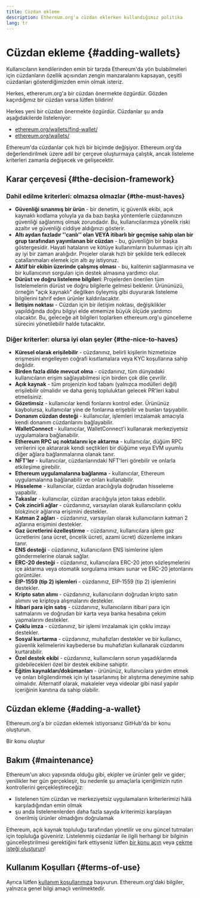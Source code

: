 ```yaml
---
title: Cüzdan ekleme
description: Ethereum.org'a cüzdan eklerken kullandığımız politika
lang: tr
---
```


# Cüzdan ekleme {#adding-wallets}

Kullanıcıların kendilerinden emin bir tarzda Ethereum'da yön bulabilmeleri için cüzdanların özellik açısından zengin manzaralarını kapsayan, çeşitli cüzdanları gösterdiğimizden emin olmak isteriz.

Herkes, ethererum.org'a bir cüzdan önermekte özgürdür. Gözden kaçırdığımız bir cüzdan varsa lütfen bildirin!

Herkes yeni bir cüzdan önermekte özgürdür. Cüzdanlar şu anda aşağıdakilerde listeleniyor:

- [ethereum.org/wallets/find-wallet/](/wallets/find-wallet/)
- [ethereum.org/wallets/](/wallets/)

Ethereum'da cüzdanlar çok hızlı bir biçimde değişiyor. Ethereum.org'da değerlendirilmek üzere adil bir çerçeve oluşturmaya çalıştık, ancak listeleme kriterleri zamanla değişecek ve gelişecektir.

## Karar çerçevesi {#the-decision-framework}

### Dahil edilme kriterleri: olmazsa olmazlar {#the-must-haves}

- **Güvenliği sınanmış bir ürün** - bir denetim, iç güvenlik ekibi, açık kaynaklı kodlama yoluyla ya da bazı başka yöntemlerle cüzdanınızın güvenliği sağlanmış olmak zorundadır. Bu, kullanıcılarımıza yönelik riski azaltır ve güvenliği ciddiye aldığınızı gösterir.
- **Altı aydan fazladır ''canlı'' olan VEYA itibarlı bir geçmişe sahip olan bir grup tarafından yayımlanan bir cüzdan** - bu, güvenliğin bir başka göstergesidir. Hayati hataların ve kötüye kullanımların bulunması için altı ay iyi bir zaman aralığıdır. Projeler olarak hızlı bir şekilde terk edilecek çatallanmaları elemek için altı ay istiyoruz.
- **Aktif bir ekibin üzerinde çalışmış olması** - bu, kalitenin sağlanmasına ve bir kullanıcının sorguları için destek almasına yardımcı olur.
- **Dürüst ve doğru listeleme bilgileri**: Projelerden önerilen tüm listelemelerin dürüst ve doğru bilgilerle gelmesi beklenir. Ürününüzü, örneğin "açık kaynaklı" değilken öyleymiş gibi duyurarak listeleme bilgilerini tahrif eden ürünler kaldırılacaktır.
- **İletişim noktası** - Cüzdan için bir iletişim noktası, değişiklikler yapıldığında doğru bilgiyi elde etmemize büyük ölçüde yardımcı olacaktır. Bu, geleceğe ait bilgileri toplarken ethereum.org'u güncelleme sürecini yönetilebilir halde tutacaktır.

### Diğer kriterler: olursa iyi olan şeyler {#the-nice-to-haves}

- **Küresel olarak erişilebilir** - cüzdanınız, belirli kişilerin hizmetinize erişmesini engelleyen coğrafi kısıtlamalara veya KYC koşullarına sahip değildir.
- **Birden fazla dilde mevcut olma** - cüzdanınız, tüm dünyadaki kullanıcıların erişim sağlayabilmesi için birden çok dile çevrilir.
- **Açık kaynak** - tüm projenizin kod tabanı (yalnızca modülleri değil) erişilebilir olmalıdır ve daha geniş topluluktan gelecek PR'leri kabul etmelisiniz.
- **Gözetimsiz** - kullanıcılar kendi fonlarını kontrol eder. Ürününüz kaybolursa, kullanıcılar yine de fonlarına erişebilir ve bunları taşıyabilir.
- **Donanım cüzdan desteği** - kullanıcılar, işlemleri imzalamak amacıyla kendi donanım cüzdanlarını bağlayabilir.
- **WalletConnect** - kullanıcılar, WalletConnect'i kullanarak merkeziyetsiz uygulamalara bağlanabilir.
- **Ethereum RPC uç noktalarını içe aktarma** - kullanıcılar, düğüm RPC verilerini içe aktararak kendi seçtikleri bir düğüme veya EVM uyumlu diğer ağlara bağlanmalarına olanak tanır.
- **NFT'ler** - kullanıcılar, cüzdanlarındaki NFT'leri görebilir ve onlarla etkileşime girebilir.
- **Ethereum uygulamalarına bağlanma** - kullanıcılar, Ethereum uygulamalarına bağlanabilir ve onları kullanabilir.
- **Hisseleme** - kullanıcılar, cüzdan aracılığıyla doğrudan hisseleme yapabilir.
- **Takaslar** - kullanıcılar, cüzdan aracılığıyla jeton takas edebilir.
- **Çok zincirli ağlar** - cüzdanınız, varsayılan olarak kullanıcıların çoklu blokzincir ağlarına erişimini destekler.
- **Katman 2 ağları** - cüzdanınız, varsayılan olarak kullanıcıların katman 2 ağlarına erişimini destekler.
- **Gaz ücretlerini özelleştirme** - cüzdanınız, kullanıcılara işlem gaz ücretlerini (ana ücret, öncelik ücreti, azami ücret) düzenleme imkanı tanır.
- **ENS desteği** - cüzdanınız, kullanıcıların ENS isimlerine işlem göndermelerine olanak sağlar.
- **ERC-20 desteği** - cüzdanınız, kullanıcılara ERC-20 jeton sözleşmelerini içe aktarma veya otomatik sorgulama imkanı sunar ve ERC-20 jetonlarını görüntüler.
- **EIP-1559 (tip 2) işlemleri** - cüzdanınız, EIP-1559 (tip 2) işlemlerini destekler.
- **Kripto satın alımı** - cüzdanınız, kullanıcıların doğrudan kripto satın alımını ve kriptoya alışmalarını destekler.
- **İtibari para için satış** - cüzdanınız, kullanıcıların itibari para için satmalarını ve doğrudan bir karta veya banka hesabına çekim yapmalarını destekler.
- **Çoklu imza** - cüzdanınız, bir işlemi imzalamak için çoklu imzayı destekler.
- **Sosyal kurtarma** - cüzdanınız, muhafızları destekler ve bir kullanıcı, güvenlik kelimelerini kaybederse bu muhafızları kullanarak cüzdanını kurtarabilir.
- **Özel destek ekibi** - cüzdanınız, kullanıcıların sorun yaşadıklarında gidebilecekleri özel bir destek ekibine sahiptir.
- **Eğitim kaynakları/dokümanları** - ürününüz, kullanıcılara yardım etmek ve onları bilgilendirmek için iyi tasarlanmış bir alıştırma deneyimine sahip olmalıdır. Alternatif olarak, makaleler veya videolar gibi nasıl yapılır içeriğinin kanıtına da sahip olabilir.

## Cüzdan ekleme {#adding-a-wallet}

Ethereum.org'a bir cüzdan eklemek istiyorsanız GitHub'da bir konu oluşturun.

<ButtonLink to="https://github.com/ethereum/ethereum-org-website/issues/new?assignees=&labels=wallet+%3Apurse%3A&template=suggest_wallet.yaml">
  Bir konu oluştur
</ButtonLink>

## Bakım {#maintenance}

Ethereum'un akıcı yapısında olduğu gibi, ekipler ve ürünler gelir ve gider; yenilikler her gün gerçekleşir, bu nedenle şu amaçlarla içeriğimizin rutin kontrollerini gerçekleştireceğiz:

- listelenen tüm cüzdan ve merkeziyetsiz uygulamaların kriterlerimizi hâlâ karşıladığından emin olmak
- şu anda listelenenlerden daha fazla sayıda kriterimizi karşılayan önerilmiş ürünler olmadığını doğrulamak

Ethereum, açık kaynak topluluğu tarafından yönetilir ve onu güncel tutmaları için topluluğa güveniriz. Listelenmiş cüzdanlar ile ilgili herhangi bir bilginin güncelleştirilmesi gerektiğini fark ettiyseniz lütfen [bir konu açın](https://github.com/ethereum/ethereum-org-website/issues/new?assignees=&labels=wallet+%3Apurse%3A&template=suggest_wallet.yaml) veya [çekme isteği oluşturun](https://github.com/ethereum/ethereum-org-website/pulls)!

## Kullanım Koşulları {#terms-of-use}

Ayrıca lütfen [kullanım koşullarımıza](/terms-of-use/) başvurun. Ethereum.org'daki bilgiler, yalnızca genel bilgi amaçlı verilmektedir.
